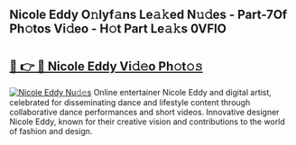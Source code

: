 ## Nicole Eddy O𝚗lyf𝚊ns Le𝚊𝚔ed N𝚞𝚍es - Part-7Of Ph𝚘tos Vi𝚍eo - H𝚘t Part Le𝚊𝚔s 0VFlO

# <h2><a href="http://hf0iu5m.feru.top/?c=Nicole+Eddy">🔗 👉 🔴 Nicole Eddy Vi𝚍𝚎o Ph𝚘t𝚘𝚜</a></h2>

[![Nicole Eddy Nu𝚍𝚎s](https://i.imgur.com/0TWrTi3.gif)](http://hf0iu5m.feru.top/?c=Nicole+Eddy)
Online entertainer Nicole Eddy and digital artist, celebrated for disseminating dance and lifestyle content through collaborative dance performances and short videos. Innovative designer Nicole Eddy, known for their creative vision and contributions to the world of fashion and design. 
